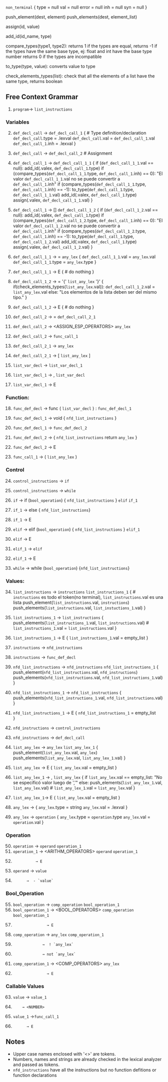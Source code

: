 `non_terminal` {
  type = null
  val = null
  error = null
  inh = null
  syn = null
}


push_element(dest, element)
push_elements(dest, element_list)

assign(id, value)

add_id(id_name, type)

compare_types(type1, type2): 
  returns 1 if the types are equal, 
  returns -1 if the types have the same base type, ej: float and int have the base type number
  returns 0 if the types are incompatible 

to_type(type, value): converts value to type

check_elements_types(list): check that all the elements of a list have the same type, returns boolean

## Free Context Grammar
1. `program`→ `list_instructions`   

### Variables
2. `def_decl_call` → <TYPE> `def_decl_call_1` {  # Type definition/declaration
                                                `def_decl_call`.type = <TYPE>.lexval
                                                `def_decl_call`.val = `def_decl_call_1`.val
                                                `def_decl_call_1`.inh = <TYPE>.lexval <revisar>
                                              }
3. `def_decl_call` → <NAME> `def_decl_call_2` # Assignment

4. `def_decl_call_1` →  <NAME> `def_decl_call_1_1` {
                                                     if (`def_decl_call_1_1`.val == null):
                                                       add_id(<NAME>.valex, `def_decl_call_1`.type)
                                                       <return>
                                                     if (compare_types(`def_decl_call_1_1`.type, `def_decl_call_1`.inh) == 0):
                                                       <error> "El valor `def_decl_call_1_1`.val no se puede convertir a `def_decl_call_1`.inh"
                                                       <return>
                                                     if (compare_types(`def_decl_call_1_1`.type, `def_decl_call_1`.inh) == -1):
                                                       to_type(`def_decl_call_1`.type, `def_decl_call_1_1`.val)
                                                     add_id(<NAME>.valex, `def_decl_call_1`.type)
                                                     assign(<NAME>.valex, `def_decl_call_1_1`.val)
                                                   }
5. `def_decl_call_1` →  [] <NAME>  `def_decl_call_1_2` {
                                                         if (`def_decl_call_1_2`.val == null):
                                                           add_id(<NAME>.valex, `def_decl_call_1`.type)
                                                           <return>
                                                         if (compare_types(`def_decl_call_1_2`.type, `def_decl_call_1`.inh) == 0):
                                                           <error> "El valor `def_decl_call_1_2`.val no se puede convertir a `def_decl_call_1`.inh"
                                                           <return>
                                                         if (compare_types(`def_decl_call_1_2`.type, `def_decl_call_1`.inh) == -1):
                                                           to_type(`def_decl_call_1`.type, `def_decl_call_1_2`.val)
                                                         add_id(<NAME>.valex, `def_decl_call_1`.type)
                                                         assign(<NAME>.valex, `def_decl_call_1_2`.val)
                                                       }

6. `def_decl_call_1_1` → = `any_lex` {
                                       `def_decl_call_1_1`.val = `any_lex`.val
                                       `def_decl_call_1_1`.type = `any_lex`.type
                                     }
7. `def_decl_call_1_1` → E { 
                             # do nothing
                           }

8. `def_decl_call_1_2` → = '{' `list_any_lex` '}' {
                                                    if(check_elements_types(`list_any_lex`.val)):
                                                      `def_decl_call_1_2`.val = `list_any_lex`.val
                                                    else:
                                                      <error> "Los elementos de la lista deben ser del mismo tipo."
                                                  }
9. `def_decl_call_1_2` → E {
                             # do nothing
                           }


10. `def_decl_call_2` → = `def_decl_call_2_1`
11. `def_decl_call_2` → <ASSIGN_ESP_OPERATORS> `any_lex`
12. `def_decl_call_2` → `func_call_1`

13. `def_decl_call_2_1` → `any_lex`
14. `def_decl_call_2_1` → [ `list_any_lex` ]


15. `list_var_decl` → <TYPE> <NAME> `list_var_decl_1`

16. `list_var_decl_1` → , `list_var_decl`
17. `list_var_decl_1` → E

### Function:
18. `func_def_decl` → func <NAME> ( `list_var_decl` ) : `func_def_decl_1`

19. `func_def_decl_1` → void { `nfd_list_instructions` }
20. `func_def_decl_1` → <TYPE> `func_def_decl_2`

21. `func_def_decl_2` → { `nfd_list_instructions` return `any_lex` }
22. `func_def_decl_2`  → E

23. `func_call_1` → ( `list_any_lex` )

### Control
24. `control_instructions` → `if` 
25. `control_instructions` → `while`

26. `if` → if (`bool_operation`) { `nfd_list_instructions` } `elif` `if_1`

27. `if_1` → else { `nfd_list_instructions`}
28. `if_1` → E

29. `elif` → elif (`bool_operation`) { `nfd_list_instructions` } `elif_1`
30. `elif` → E

31. `elif_1` → `elif`
32. `elif_1` → E

33. `while` → while (`bool_operation`) {`nfd_list_instructions`}

### Values: 

34. `list_instructions` → `instructions` `list_instructions_1` {
                                                                 # `instructions` es todo el token(no terminal), `list_instructions`.val es una lista
                                                                 push_element(`list_instructions`.val, `instructions`) 
                                                                 push_elements(`list_instructions`.val, `list_instuctions_1`.val)
                                                               }

35. `list_instructions_1` → `list_instructions`  {
                                                   push_elements(`list_instructions_1`.val, `list_instructions`.val)
                                                   # `list_instructions_1`.val = `list_instructions`.val
                                                 }
36. `list_instructions_1` → E {
                                `list_instructions_1`.val = empty_list
                              }

37. `instructions` → `nfd_instructions`
38. `instructions` → `func_def_decl`

39. `nfd_list_instructions` → `nfd_instructions` `nfd_list_instructions_1` {
                                                                             push_element(`nfd_list_instructions`.val, `nfd_instructions`) 
                                                                             push_elements(`nfd_list_instructions`.val, `nfd_list_instructions_1`.val)
                                                                           }

40. `nfd_list_instructions_1` → `nfd_list_instructions` {
                                                          push_elements(`nfd_list_instructions_1`.val, `nfd_list_instructions`.val)
                                                        }
41. `nfd_list_instructions_1` → E {
                                    `nfd_list_instructions_1` = empty_list  
                                  }

42. `nfd_instructions` → `control_instructions`
43. `nfd_instructions` → `def_decl_call`

44. `list_any_lex` → `any_lex` `list_any_lex_1` {
                                                  push_element(`list_any_lex`.val, `any_lex`)
                                                  push_elements(`list_any_lex`.val, `list_any_lex_1`.val)
                                                }
45. `list_any_lex` → E {
                        `list_any_lex`.val = empty_list
                       }

46. `list_any_lex_1` → , `list_any_lex` {
                                          if `list_any_lex`.val == empty_list:
                                            <error> "No se especificó valor luego de ','"
                                          else:
                                            push_elements(`list_any_lex_1`.val, `list_any_lex`.val)
                                            # `list_any_lex_1`.val = `list_any_lex`.val
                                        }
47. `list_any_lex_1`→ E {
                          `list_any_lex`.val = empty_list
                        }

48. `any_lex` → <STRING> {
                           `any_lex`.type = string
                           `any_lex`.val = <STRING>.lexval
                         }
49. `any_lex` → `operation` {
                              `any_lex`.type = `operation`.type
                              `any_lex`.val = `operation`.val  <revisar>
                            }

### Operation
50. `operation` -> `operand` `operation_1`
51. `operation_1` -> <ARITHM_OPERATORS> `operand` `operation_1`
52.               → E
53. `operand` -> `value`
54.           →  - `value`

### Bool_Operation
55. `bool_operation` -> `comp_operation` `bool_operation_1`
56. `bool_operation_1` -> <BOOL_OPERATORS> `comp_operation` `bool_operation_1`
57.                    → E

58. `comp_operation` -> `any_lex` `comp_operation_1`
59.                  →  ! `any_lex`
60.                  → not `any_lex`

61. `comp_operation_1` -> <COMP_OPERATORS> `any_lex`
62.                    → E

### Callable Values
63. `value` → <NAME> `value_1`
64.         → <NUMBER>


65. `value_1` →`func_call_1`
66.           → E

## Notes
* Upper case names enclosed with '<>' are tokens.
* Numbers, names and strings are already checked in the lexical analyzer and passed as tokens.
* `nfd_instructions` have all the instructions but no function defitions or function declarations
